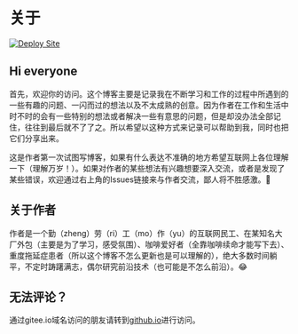# 关于

[![Deploy Site](https://github.com/diaz-zeng/diaz-zeng.github.io/actions/workflows/deploy-site.yml/badge.svg?branch=master)](https://github.com/diaz-zeng/diaz-zeng.github.io/actions/workflows/deploy-site.yml)

## Hi everyone

首先，欢迎你的访问。这个博客主要是记录我在不断学习和工作的过程中所遇到的一些有趣的问题、一闪而过的想法以及不太成熟的创意。因为作者在工作和生活中时不时的会有一些特别的想法或者解决一些有意思的问题，但是却没办法全部记住，往往到最后就不了了之。所以希望以这种方式来记录可以帮助到我，同时也把它们分享出来。

这是作者第一次试图写博客，如果有什么表达不准确的地方希望互联网上各位理解一下（理解万岁！）。如果对作者的某些想法有兴趣想要深入交流，或者是发现了某些错误，欢迎通过右上角的Issues链接来与作者交流，鄙人将不胜感激。🙏

## 关于作者

作者是一个勤（zheng）劳（ri）工（mo）作（yu）的互联网民工、在某知名大厂外包（主要是为了学习，感受氛围）、咖啡爱好者（全靠咖啡续命才能写下去）、重度拖延症患者（所以这个博客不怎么更新也是可以理解的），绝大多数时间躺平，不定时踌躇满志，偶尔研究前沿技术（也可能是不怎么前沿）。😂

## 无法评论？

通过gitee.io域名访问的朋友请转到[github.io](https://diaz-zeng.github.io)进行访问。
